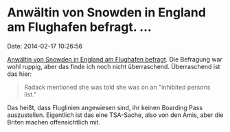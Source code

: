 Anwältin von Snowden in England am Flughafen befragt. \...
==========================================================

Date: 2014-02-17 10:26:56

[Anwältin von Snowden in England am Flughafen
befragt](http://dissenter.firedoglake.com/2014/02/16/why-have-you-gone-to-russia-three-times-in-two-months-heathrow-border-agent-interrogates-snowden-lawyer/).
Die Befragung war wohl ruppig, aber das finde ich noch nicht
überraschend. Überraschend ist das hier:

> Radack mentioned she was told she was on an "inhibited persons list."

Das heißt, dass Fluglinien angewiesen sind, ihr keinen Boarding Pass
auszustellen. Eigentlich ist das eine TSA-Sache, also von den Amis, aber
die Briten machen offensichtlich mit.
